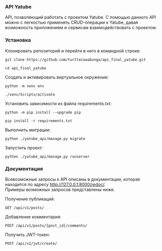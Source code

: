 ### API Yatube
API, позволяющий работать с проектом Yatube. С помощью данного API можно с легкостью применять CRUD-операции к Yatube, давая возможность приложениям и сервисам взаимодействовать с проектом.

### Установка

Клонировать репозиторий и перейти в него в командной строке:

```
git clone https://github.com/turtlecowabunga/api_final_yatube.git
```

```
cd api_final_yatube
```

Cоздать и активировать виртуальное окружение:

```
python -m venv env
```

```
./venv/Scripts/activate
```

Установить зависимости из файла requirements.txt:

```
python -m pip install --upgrade pip
```

```
pip install -r requirements.txt
```

Выполнить миграции:

```
python ./yatube_api/manage.py migrate
```

Запустить проект:

```
python ./yatube_api/manage.py runserver
```

### Документация

Всевозможные запросы к API описаны в документации, которая находится по адресу http://127.0.0.1:8000/redoc/.  
Примеры возможных запросов представлены ниже.  
  
Получение публикаций:
```
GET /api/v1/posts/
```

Добавление комментария:
```
POST /api/v1/posts/{post_id}/comments/
```

Получить JWT-токен:
```
POST /api/v1/jwt/create/
```
